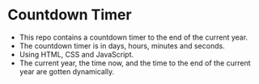 # Countdown Timer
- This repo contains a countdown timer to the end of the current year.
- The countdown timer is in days, hours, minutes and seconds.
- Using HTML, CSS and JavaScript.
- The current year, the time now, and the time to the end of the current year are gotten dynamically.
